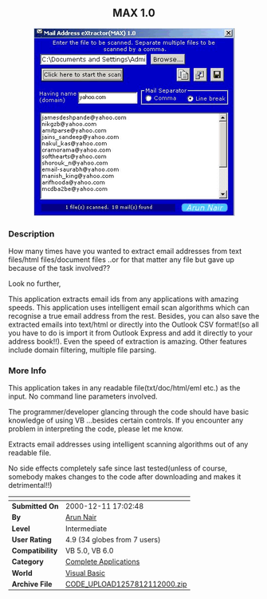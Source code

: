 ﻿<div align="center">

## MAX 1\.0

<img src="PIC20001211731417754.gif">
</div>

### Description

How many times have you wanted to extract email addresses from text files/html files/document files ..or for that matter any file but gave up because of the task involved??

Look no further,

This application extracts email ids from any applications with amazing speeds. This application uses intelligent email scan algorithms which can recognise a true email address from the rest. Besides, you can also save the extracted emails into text/html or directly into the Outlook CSV format!(so all you have to do is import it from Outlook Express and add it directly to your address book!!). Even the speed of extraction is amazing. Other features include domain filtering, multiple file parsing.
 
### More Info
 
This application takes in any readable file(txt/doc/html/eml etc.) as the input. No command line parameters involved.

The programmer/developer glancing through the code should have basic knowledge of using VB ...besides certain controls. If you encounter any problem in interpreting the code, please let me know.

Extracts email addresses using intelligent scanning algorithms out of any readable file.

No side effects completely safe since last tested(unless of course, somebody makes changes to the code after downloading and makes it detrimental!!)


<span>             |<span>
---                |---
**Submitted On**   |2000-12-11 17:02:48
**By**             |[Arun Nair](https://github.com/Planet-Source-Code/PSCIndex/blob/master/ByAuthor/arun-nair.md)
**Level**          |Intermediate
**User Rating**    |4.9 (34 globes from 7 users)
**Compatibility**  |VB 5\.0, VB 6\.0
**Category**       |[Complete Applications](https://github.com/Planet-Source-Code/PSCIndex/blob/master/ByCategory/complete-applications__1-27.md)
**World**          |[Visual Basic](https://github.com/Planet-Source-Code/PSCIndex/blob/master/ByWorld/visual-basic.md)
**Archive File**   |[CODE\_UPLOAD1257812112000\.zip](https://github.com/Planet-Source-Code/arun-nair-max-1-0__1-13507/archive/master.zip)








